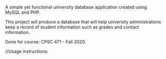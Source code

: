 A simple yet functional university database application created using MySQL and PHP.

This project will produce a database that will help university administrations keep a record of student information
such as grades and contact information. 

Done for course: CPSC 471 - Fall 2020.

//Usage instructions: 
